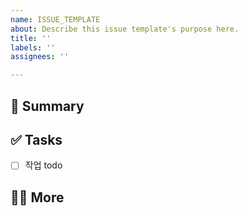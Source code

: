 ```yaml
---
name: ISSUE_TEMPLATE
about: Describe this issue template's purpose here.
title: ''
labels: ''
assignees: ''

---
```


## 📄 Summary
>

## ✅ Tasks

- [ ] 작업 todo

## 🙋🏻 More
>
